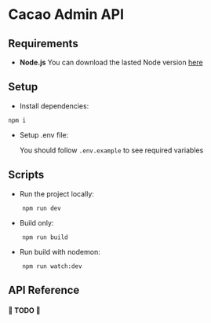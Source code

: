 # Cacao Admin API

## Requirements

- **Node.js**
  You can download the lasted Node version [here](https://nodejs.org/es/)

## Setup

- Install dependencies:

```shell
npm i
```

- Setup .env file:

  You should follow `.env.example` to see required variables

## Scripts

- Run the project locally:

```shell
    npm run dev
```

- Build only:

```shell
    npm run build
```

- Run build with nodemon:

```shell
    npm run watch:dev
```

## API Reference

#### 🐍 TODO 🐍
